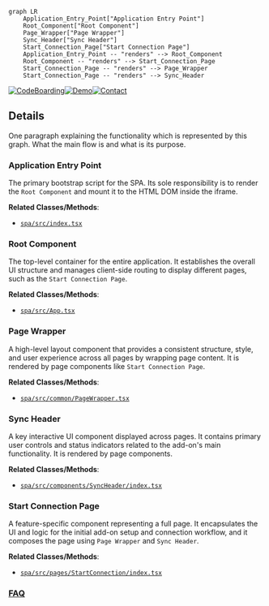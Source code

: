 ```mermaid
graph LR
    Application_Entry_Point["Application Entry Point"]
    Root_Component["Root Component"]
    Page_Wrapper["Page Wrapper"]
    Sync_Header["Sync Header"]
    Start_Connection_Page["Start Connection Page"]
    Application_Entry_Point -- "renders" --> Root_Component
    Root_Component -- "renders" --> Start_Connection_Page
    Start_Connection_Page -- "renders" --> Page_Wrapper
    Start_Connection_Page -- "renders" --> Sync_Header
```

[![CodeBoarding](https://img.shields.io/badge/Generated%20by-CodeBoarding-9cf?style=flat-square)](https://github.com/CodeBoarding/GeneratedOnBoardings)[![Demo](https://img.shields.io/badge/Try%20our-Demo-blue?style=flat-square)](https://www.codeboarding.org/demo)[![Contact](https://img.shields.io/badge/Contact%20us%20-%20contact@codeboarding.org-lightgrey?style=flat-square)](mailto:contact@codeboarding.org)

## Details

One paragraph explaining the functionality which is represented by this graph. What the main flow is and what is its purpose.

### Application Entry Point
The primary bootstrap script for the SPA. Its sole responsibility is to render the `Root Component` and mount it to the HTML DOM inside the iframe.


**Related Classes/Methods**:

- <a href="https://github.com/atlassian/atlassian-connect-example-app-node/blob/main/spa/src/index.tsx" target="_blank" rel="noopener noreferrer">`spa/src/index.tsx`</a>


### Root Component
The top-level container for the entire application. It establishes the overall UI structure and manages client-side routing to display different pages, such as the `Start Connection Page`.


**Related Classes/Methods**:

- <a href="https://github.com/atlassian/atlassian-connect-example-app-node/blob/main/spa/src/App.tsx" target="_blank" rel="noopener noreferrer">`spa/src/App.tsx`</a>


### Page Wrapper
A high-level layout component that provides a consistent structure, style, and user experience across all pages by wrapping page content. It is rendered by page components like `Start Connection Page`.


**Related Classes/Methods**:

- <a href="https://github.com/atlassian/atlassian-connect-example-app-node/blob/main/spa/src/common/PageWrapper.tsx" target="_blank" rel="noopener noreferrer">`spa/src/common/PageWrapper.tsx`</a>


### Sync Header
A key interactive UI component displayed across pages. It contains primary user controls and status indicators related to the add-on's main functionality. It is rendered by page components.


**Related Classes/Methods**:

- <a href="https://github.com/atlassian/atlassian-connect-example-app-node/blob/main/spa/src/components/SyncHeader/index.tsx" target="_blank" rel="noopener noreferrer">`spa/src/components/SyncHeader/index.tsx`</a>


### Start Connection Page
A feature-specific component representing a full page. It encapsulates the UI and logic for the initial add-on setup and connection workflow, and it composes the page using `Page Wrapper` and `Sync Header`.


**Related Classes/Methods**:

- <a href="https://github.com/atlassian/atlassian-connect-example-app-node/blob/main/spa/src/pages/StartConnection/index.tsx" target="_blank" rel="noopener noreferrer">`spa/src/pages/StartConnection/index.tsx`</a>




### [FAQ](https://github.com/CodeBoarding/GeneratedOnBoardings/tree/main?tab=readme-ov-file#faq)